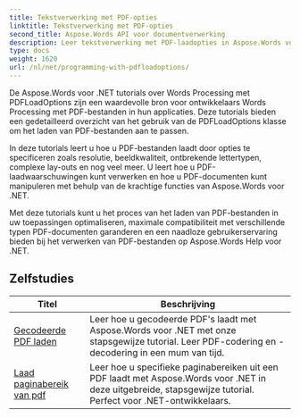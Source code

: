 ```yaml
---
title: Tekstverwerking met PDF-opties
linktitle: Tekstverwerking met PDF-opties
second_title: Aspose.Words API voor documentverwerking
description: Leer tekstverwerking met PDF-laadopties in Aspose.Words voor .NET. Leer hoe u Word-documenten in PDF-formaat laadt en bewerkt met stapsgewijze tutorials en voorbeeldcode.
type: docs
weight: 1620
url: /nl/net/programming-with-pdfloadoptions/
---
```

De Aspose.Words voor .NET tutorials over Words Processing met PDFLoadOptions zijn een waardevolle bron voor ontwikkelaars Words Processing met PDF-bestanden in hun applicaties. Deze tutorials bieden een gedetailleerd overzicht van het gebruik van de PDFLoadOptions klasse om het laden van PDF-bestanden aan te passen.

In deze tutorials leert u hoe u PDF-bestanden laadt door opties te specificeren zoals resolutie, beeldkwaliteit, ontbrekende lettertypen, complexe lay-outs en nog veel meer. U leert hoe u PDF-laadwaarschuwingen kunt verwerken en hoe u PDF-documenten kunt manipuleren met behulp van de krachtige functies van Aspose.Words voor .NET.

Met deze tutorials kunt u het proces van het laden van PDF-bestanden in uw toepassingen optimaliseren, maximale compatibiliteit met verschillende typen PDF-documenten garanderen en een naadloze gebruikerservaring bieden bij het verwerken van PDF-bestanden op Aspose.Words Help voor .NET.

 ## Zelfstudies
| Titel | Beschrijving |
| --- | --- |
| [Gecodeerde PDF laden](./load-encrypted-pdf/) | Leer hoe u gecodeerde PDF's laadt met Aspose.Words voor .NET met onze stapsgewijze tutorial. Leer PDF-codering en -decodering in een mum van tijd. |
| [Laad paginabereik van pdf](./load-page-range-of-pdf/) | Leer hoe u specifieke paginabereiken uit een PDF laadt met Aspose.Words voor .NET in deze uitgebreide, stapsgewijze tutorial. Perfect voor .NET-ontwikkelaars. |